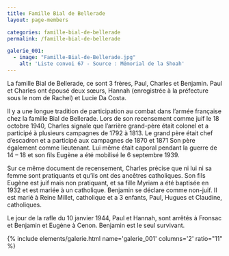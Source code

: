 ```yaml
---
title: Famille Bial de Bellerade
layout: page-members

categories: famille-bial-de-bellerade
permalink: /famille-bial-de-bellerade

galerie_001: 
  - image: "Famille-Bial-de-Bellerade.jpg"
    alt: 'Liste convoi 67 - Source : Mémorial de la Shoah'
---
```


La famille Bial de Bellerade, ce sont 3 frères, Paul, Charles et Benjamin. Paul et Charles ont épousé deux sœurs, Hannah (enregistrée à la préfecture sous le nom de Rachel) et Lucie Da Costa.

Il y a une longue tradition de participation au combat dans l’armée française chez la famille Bial de Bellerade. Lors de son recensement comme juif le 18 octobre 1940, Charles signale que l’arrière grand-père était colonel et a participé à plusieurs campagnes de 1792 à 1813. Le grand père était chef d’escadron et a participé aux campagnes de 1870 et 1871 Son père également comme lieutenant. Lui même était caporal pendant la guerre de 14 – 18 et son fils Eugène a été mobilisé le 6 septembre 1939.

Sur ce même document de recensement, Charles précise que ni lui ni sa femme sont pratiquants et qu’ils ont des ancêtres catholiques. Son fils Eugène est juif mais non pratiquant, et sa fille Myriam a été baptisée en 1932 et est mariée à un catholique. Benjamin se déclare comme non-juif. Il est marié à Reine Millet, catholique et a 3 enfants, Paul, Hugues et Claudine, catholiques.

Le jour de la rafle du 10 janvier 1944, Paul et Hannah, sont arrêtés à Fronsac et Benjamin et Eugène à Cenon. Benjamin est le seul survivant.

{% include elements/galerie.html name='galerie_001' columns='2' ratio="11" %}
